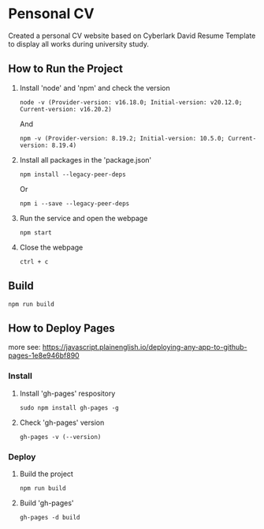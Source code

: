 # Pensonal CV
Created a personal CV website based on Cyberlark David Resume Template to display all works during university study.

## How to Run the Project
1. Install 'node' and 'npm' and check the version
    ```shell
    node -v (Provider-version: v16.18.0; Initial-version: v20.12.0; Current-version: v16.20.2)
    ```
    And
    ```shell
    npm -v (Provider-version: 8.19.2; Initial-version: 10.5.0; Current-version: 8.19.4)
    ```

2. Install all packages in the 'package.json'
    ```shell
    npm install --legacy-peer-deps
    ```
    Or
    ```shell
    npm i --save --legacy-peer-deps
    ```

3. Run the service and open the webpage
    ```shell
    npm start
    ```
   
4. Close the webpage
    ```shell
    ctrl + c
    ```


## Build
```shell
npm run build
```


## How to Deploy Pages
more see: https://javascript.plainenglish.io/deploying-any-app-to-github-pages-1e8e946bf890
### Install
1. Install 'gh-pages' respository
    ```shell
    sudo npm install gh-pages -g
    ```
2. Check 'gh-pages' version
    ```shell
    gh-pages -v (--version)
    ```

### Deploy 
1. Build the project
    ```shell
    npm run build
    ```

2. Build 'gh-pages'
    ```shell
    gh-pages -d build
    ```
